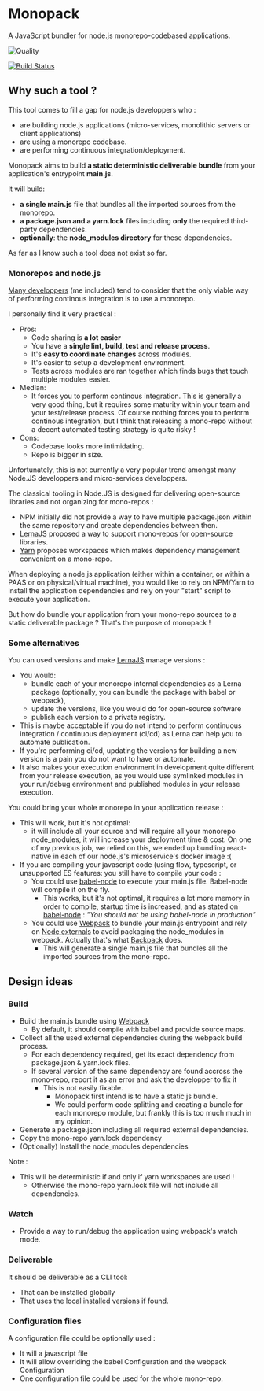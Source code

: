 # Monopack

A JavaScript bundler for node.js monorepo-codebased applications.

![Quality](https://img.shields.io/badge/quality-vaporware-yellow.svg)

[![Build Status](https://travis-ci.org/flegall/monopack.svg?branch=master)](https://travis-ci.org/flegall/monopack)

## Why such a tool ?

This tool comes to fill a gap for node.js developpers who :

* are building node.js applications (micro-services, monolithic servers or client applications)
* are using a monorepo codebase.
* are performing continuous integration/deployment.

Monopack aims to build **a static deterministic deliverable bundle** from your application's entrypoint **main.js**.

It will build:

* **a single main.js** file that bundles all the imported sources from the monorepo.
* **a package.json and a yarn.lock** files including **only** the required third-party dependencies.
* **optionally**: the **node_modules directory** for these dependencies.

As far as I know such a tool does not exist so far.

### Monorepos and node.js

[Many developpers](https://github.com/babel/babel/blob/master/doc/design/monorepo.md#previous-discussion) (me included) tend to consider that the only viable way of performing continous integration is to use a monorepo.

I personally find it very practical :

* Pros:
  * Code sharing is **a lot easier**
  * You have a **single lint, build, test and release process**.
  * It's **easy to coordinate changes** across modules.
  * It's easier to setup a development environment.
  * Tests across modules are ran together which finds bugs that touch multiple modules easier.
* Median:
  * It forces you to perform continous integration. This is generally a very good thing, but it requires some maturity within your team and your test/release process. Of course nothing forces you to perform continous integration, but I think that releasing a mono-repo without a decent automated testing strategy is quite risky !
* Cons:
  * Codebase looks more intimidating.
  * Repo is bigger in size.

Unfortunately, this is not currently a very popular trend amongst many Node.JS developpers and micro-services developpers.

The classical tooling in Node.JS is designed for delivering open-source libraries and not organizing for mono-repos :

* NPM initially did not provide a way to have multiple package.json within the same repository and create dependencies between then.
* [LernaJS](https://lernajs.io/) proposed a way to support mono-repos for open-source libraries.
* [Yarn](https://yarnpkg.com/lang/en/docs/workspaces/) proposes workspaces which makes dependency management convenient on a mono-repo.

When deploying a node.js application (either within a container, or within a PAAS or on physical/virtual machine), you would like to rely on NPM/Yarn to install the application dependencies and rely on your "start" script to execute your application.

But how do bundle your application from your mono-repo sources to a static deliverable package ? That's the purpose of monopack !

### Some alternatives

You can used versions and make [LernaJS](https://lernajs.io/) manage versions :

* You would:
  * bundle each of your monorepo internal dependencies as a Lerna package (optionally, you can bundle the package with babel or webpack),
  * update the versions, like you would do for open-source software
  * publish each version to a private registry.
* This is maybe acceptable if you do not intend to perform continuous integration / continuous deployment (ci/cd) as Lerna can help you to automate publication.
* If you're performing ci/cd, updating the versions for building a new version is a pain you do not want to have or automate.
* It also makes your execution environment in development quite different from your release execution, as you would use symlinked modules in your run/debug environment and published modules in your release execution.

You could bring your whole monorepo in your application release :

* This will work, but it's not optimal:
  * it will include all your source and will require all your monorepo node_modules, it will increase your deployment time & cost. On one of my previous job, we relied on this, we ended up bundling react-native in each of our node.js's microservice's docker image :(
* If you are compiling your javascript code (using flow, typescript, or unsupported ES features: you still have to compile your code :
  * You could use [babel-node](https://babeljs.io/docs/usage/cli/#babel-node) to execute your main.js file. Babel-node will compile it on the fly.
    * This works, but it's not optimal, it requires a lot more memory in order to compile, startup time is increased, and as stated on [babel-node](https://babeljs.io/docs/usage/cli/#babel-node) : _"You should not be using babel-node in production"_
  * You could use [Webpack](https://webpack.js.org/) to bundle your main.js entrypoint and rely on [Node externals](https://www.npmjs.com/package/webpack-node-externals) to avoid packaging the node_modules in webpack. Actually that's what [Backpack](https://github.com/jaredpalmer/backpack) does.
    * This will generate a single main.js file that bundles all the imported sources from the mono-repo.

## Design ideas

### Build

* Build the main.js bundle using [Webpack](https://webpack.js.org/)
  * By default, it should compile with babel and provide source maps.
* Collect all the used external dependencies during the webpack build process.
  * For each dependency required, get its exact dependency from package.json & yarn.lock files.
  * If several version of the same dependency are found accross the mono-repo, report it as an error and ask the developper to fix it
    * This is not easily fixable.
      * Monopack first intend is to have a static js bundle.
      * We could perform code splitting and creating a bundle for each monorepo module, but frankly this is too much much in my opinion.
* Generate a package.json including all required external dependencies.
* Copy the mono-repo yarn.lock dependency
* (Optionally) Install the node_modules dependencies

Note :

* This will be deterministic if and only if yarn workspaces are used !
  * Otherwise the mono-repo yarn.lock file will not include all dependencies.

### Watch

* Provide a way to run/debug the application using webpack's watch mode.

### Deliverable

It should be deliverable as a CLI tool:

* That can be installed globally
* That uses the local installed versions if found.

### Configuration files

A configuration file could be optionally used :

* It will a javascript file
* It will allow overriding the babel Configuration and the webpack Configuration
* One configuration file could be used for the whole mono-repo.
